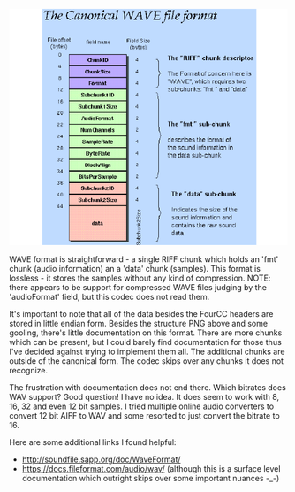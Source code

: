 ![Canonical WAVE format structure](../../../../docs/formats/wav/structure.png)

WAVE format is straightforward - a single RIFF chunk which holds an 'fmt' chunk (audio information) an a 'data' chunk (samples). This format is lossless - it stores the samples without any kind of compression. NOTE: there appears to be support for compressed WAVE files judging by the 'audioFormat' field, but this codec does not read them.

It's important to note that all of the data besides the FourCC headers are stored in little endian form. Besides the structure PNG above and some gooling, there's little documentation on this format. There are more chunks which can be present, but I could barely find documentation for those thus I've decided against trying to implement them all. The additional chunks are outside of the canonical form. The codec skips over any chunks it does not recognize.

The frustration with documentation does not end there. Which bitrates does WAV support? Good question! I have no idea. It does seem to work with 8, 16, 32 and even 12 bit samples. I tried multiple online audio converters to convert 12 bit AIFF to WAV and some resorted to just convert the bitrate to 16.

Here are some additional links I found helpful:
- http://soundfile.sapp.org/doc/WaveFormat/ 
- https://docs.fileformat.com/audio/wav/ (although this is a surface level documentation which outright skips over some important nuances -_-)